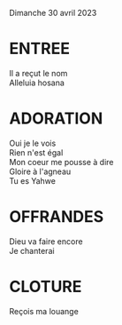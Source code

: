 Dimanche 30 avril 2023

# ENTREE
Il a reçut le nom  
Alleluia hosana  

# ADORATION
Oui je le vois  
Rien n'est égal  
Mon coeur me pousse à dire  
Gloire à l'agneau  
Tu es Yahwe  

# OFFRANDES
Dieu va faire encore  
Je chanterai  

# CLOTURE
Reçois ma louange  
